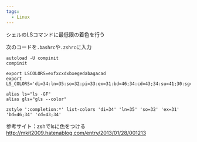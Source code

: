 ```yaml
---
tags:
  - Linux
---
```


シェルのLSコマンドに最低限の着色を行う

次のコードを`.bashrc`や`.zshrc`に入力

```
autoload -U compinit
compinit
 
export LSCOLORS=exfxcxdxbxegedabagacad
export LS_COLORS='di=34:ln=35:so=32:pi=33:ex=31:bd=46;34:cd=43;34:su=41;30:sg=46;30:tw=42;30:ow=43;30'
 
alias ls="ls -GF"
alias gls="gls --color"
 
zstyle ':completion:*' list-colors 'di=34' 'ln=35' 'so=32' 'ex=31' 'bd=46;34' 'cd=43;34'
```

参考サイト：zshでlsに色をつける  
http://mkit2009.hatenablog.com/entry/2013/01/28/001213